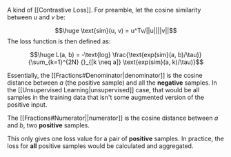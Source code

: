 A kind of [[Contrastive Loss]]. For preamble, let the cosine similarity between $u$ and $v$ be:

$$\huge \text{sim}(u, v) = u^Tv/||u||||v||$$
The loss function is then defined as:

$$\huge L(a, b) = -\text{log} \frac{\text{exp(sim}(a, b)/\tau)}{\sum_{k=1}^{2N} {}_{[k \neq a]} \text{exp(sim}(a, k)/\tau)}$$

Essentially, the [[Fractions#Denominator|denominator]] is the cosine distance between $a$ (the positive sample) and all the **negative** samples. In the [[Unsupervised Learning|unsupervised]] case, that would be all samples in the training data that isn't some augmented version of the positive input.

The [[Fractions#Numerator||numerator]] is the cosine distance between $a$ and $b$, two **positive** samples.

This only gives one loss value for a pair of **positive** samples. In practice, the loss for **all** positive samples would be calculated and aggregated.
